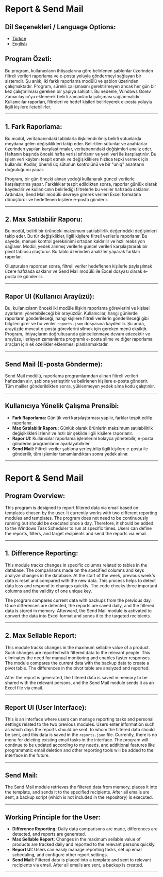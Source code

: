 # Report & Send Mail
## Dil Seçenekleri / Language Options:
- [Türkçe](#tr)
- [English](#en)

## <a id="tr"></a>Program Özeti:
Bu program, kullanıcıların ihtiyaçlarına göre belirlenen şablonlar üzerinden filtreli verileri raporlama ve e-posta yoluyla göndermeyi sağlayan bir sistemdir. Şu anlık, iki farklı raporlama modülü ve şablon üzerinden çalışmaktadır. Program, sürekli çalışmasını gerektirmeyen ancak her gün bir kez çalıştırılması gereken bir yapıya sahiptir. Bu nedenle, Windows Görev Zamanlayıcı'ya eklenerek belirli zamanlarda çalışması sağlanmalıdır. Kullanıcılar raporları, filtreleri ve hedef kişileri belirleyerek e-posta yoluyla ilgili kişilere iletebilirler.

---

## 1. Fark Raporlama:
Bu modül, veritabanındaki tablolarla ilişkilendirilmiş belirli sütunlarda meydana gelen değişiklikleri takip eder. Belirtilen sütunlar ve anahtarlar üzerinden yapılan karşılaştırmalar, veritabanındaki değişimleri analiz eder. Haftanın başında önceki hafta verisi sıfırlanır ve yeni veri ile karşılaştırılır. Bu işlem veri kaybını tespit etmek ve değişikliklere hızlıca tepki vermek için kullanılır. Kodlar, önemli üç sütunun kontrolünü ve bir "uniq" anahtarın doğruluğunu yapar.

Program, bir gün önceki alınan yedeği kullanarak güncel verilerle karşılaştırma yapar. Farklılıklar tespit edildikten sonra, raporlar günlük olarak kaydedilir ve kullanıcının belirlediği filtrelerle bu veriler hafızada saklanır. Ardından, Send Mail modülü devreye girerek verileri Excel formatına dönüştürür ve hedeflenen kişilere e-posta gönderir.

---

## 2. Max Satılabilir Raporu:
Bu modül, belirli bir üründeki maksimum satılabilirlik değerindeki değişimleri takip eder. Bu tür değişiklikler, ilgili kişilere filtreli verilerle raporlanır. Bu sayede, manuel kontrol gereksinimi ortadan kaldırılır ve hızlı reaksiyon sağlanır. Modül, yedek alınmış verilerle güncel verileri karşılaştırarak bir pivot tablosu oluşturur. Bu tablo üzerinden analizler yaparak farkları raporlar. 

Oluşturulan rapordan sonra, filtreli veriler hedeflenen kişilerle paylaşılmak üzere hafızada saklanır ve Send Mail modülü ile Excel dosyası olarak e-posta ile gönderilir.

---

## Rapor UI (Kullanıcı Arayüzü):
Bu, kullanıcıların önceki iki modüle ilişkin raporlama görevlerini ve kişisel ayarlarını yönetebileceği bir arayüzdür. Kullanıcılar, hangi günlerde raporların gönderileceği, hangi kişilere filtreli verilerin gönderileceği gibi bilgileri girer ve bu veriler `reports.json` dosyasına kaydedilir. Şu anda, arayüzde mevcut e-posta görevlerini silmek için gereken menü eksiktir. Program, ihtiyaçlarım doğrultusunda güncellenmeye devam edecektir ve arayüze, ilerleyen zamanlarda programlı e-posta silme ve diğer raporlama araçları için ek özellikler eklenmesi planlanmaktadır.

---

## Send Mail (E-posta Gönderme):
Send Mail modülü, raporlama programlarından alınan filtreli verileri hafızadan alır, şablona yerleştirir ve belirlenen kişilere e-posta gönderir. Tüm mailler gönderildikten sonra, yüklenmeyen yedek alma kodu çalıştırılır.

---

## Kullanıcıya Yönelik Çalışma Prensibi:
- **Fark Raporlama:** Günlük veri karşılaştırması yapılır, farklar tespit edilip raporlanır.
- **Max Satılabilir Raporu:** Günlük olarak ürünlerin maksimum satılabilirlik değişiklikleri izlenir ve hızlı bir şekilde ilgili kişilere raporlanır.
- **Rapor UI:** Kullanıcılar raporlama işlemlerini kolayca yönetebilir, e-posta gönderim programlarını ayarlayabilirler.
- **Send Mail:** Filtreli veriler şablona yerleştirilip ilgili kişilere e-posta ile gönderilir, tüm işlemler tamamlandıktan sonra yedek alınır.

---

# <a id="en"></a> Report & Send Mail 

## Program Overview:
This program is designed to report filtered data via email based on templates chosen by the user. It currently works with two different reporting modules and templates. The program does not need to be continuously running but should be executed once a day. Therefore, it should be added to the Windows Task Scheduler to run at specific times. Users can define the reports, filters, and target recipients and send the reports via email.

---

## 1. Difference Reporting:
This module tracks changes in specific columns related to tables in the database. The comparisons made on the specified columns and keys analyze changes in the database. At the start of the week, previous week's data is reset and compared with the new data. This process helps to detect data loss and respond to changes quickly. The code checks three important columns and the validity of one unique key.

The program compares current data with backups from the previous day. Once differences are detected, the reports are saved daily, and the filtered data is stored in memory. Afterward, the Send Mail module is activated to convert the data into Excel format and sends it to the targeted recipients.

---

## 2. Max Sellable Report:
This module tracks changes in the maximum sellable value of a product. Such changes are reported with filtered data to the relevant people. This eliminates the need for manual monitoring and enables faster responses. The module compares the current data with the backup data to create a pivot table. The differences in the pivot table are analyzed and reported.

After the report is generated, the filtered data is saved in memory to be shared with the relevant persons, and the Send Mail module sends it as an Excel file via email.

---

## Report UI (User Interface):
This is an interface where users can manage reporting tasks and personal settings related to the two previous modules. Users enter information such as which days the reports should be sent, to whom the filtered data should be sent, and this data is saved in the `reports.json` file. Currently, there is no menu for deleting existing email tasks in the interface. The program will continue to be updated according to my needs, and additional features like programmatic email deletion and other reporting tools will be added to the interface in the future.

---

## Send Mail:
The Send Mail module retrieves the filtered data from memory, places it into the template, and sends it to the specified recipients. After all emails are sent, a backup script (which is not included in the repository) is executed.

---

## Working Principle for the User:
- **Difference Reporting:** Daily data comparisons are made, differences are detected, and reports are generated.
- **Max Sellable Report:** Changes in the maximum sellable value of products are tracked daily and reported to the relevant persons quickly.
- **Report UI:** Users can easily manage reporting tasks, set up email scheduling, and configure other report settings.
- **Send Mail:** Filtered data is placed into a template and sent to relevant recipients via email. After all emails are sent, a backup is created.

---
